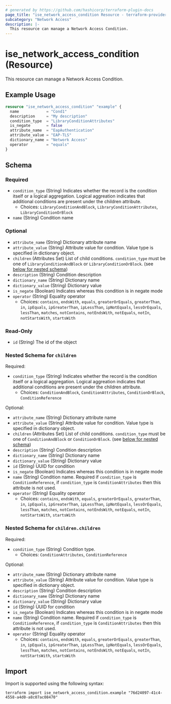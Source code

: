```yaml
---
# generated by https://github.com/hashicorp/terraform-plugin-docs
page_title: "ise_network_access_condition Resource - terraform-provider-ise"
subcategory: "Network Access"
description: |-
  This resource can manage a Network Access Condition.
---
```


# ise_network_access_condition (Resource)

This resource can manage a Network Access Condition.

## Example Usage

```terraform
resource "ise_network_access_condition" "example" {
  name            = "Cond1"
  description     = "My description"
  condition_type  = "LibraryConditionAttributes"
  is_negate       = false
  attribute_name  = "EapAuthentication"
  attribute_value = "EAP-TLS"
  dictionary_name = "Network Access"
  operator        = "equals"
}
```

<!-- schema generated by tfplugindocs -->
## Schema

### Required

- `condition_type` (String) Indicates whether the record is the condition itself or a logical aggregation. Logical aggreation indicates that additional conditions are present under the children attribute.
  - Choices: `LibraryConditionAndBlock`, `LibraryConditionAttributes`, `LibraryConditionOrBlock`
- `name` (String) Condition name

### Optional

- `attribute_name` (String) Dictionary attribute name
- `attribute_value` (String) Attribute value for condition. Value type is specified in dictionary object.
- `children` (Attributes Set) List of child conditions. `condition_type` must be one of `LibraryConditionAndBlock` or `LibraryConditionOrBlock`. (see [below for nested schema](#nestedatt--children))
- `description` (String) Condition description
- `dictionary_name` (String) Dictionary name
- `dictionary_value` (String) Dictionary value
- `is_negate` (Boolean) Indicates whereas this condition is in negate mode
- `operator` (String) Equality operator
  - Choices: `contains`, `endsWith`, `equals`, `greaterOrEquals`, `greaterThan`, `in`, `ipEquals`, `ipGreaterThan`, `ipLessThan`, `ipNotEquals`, `lessOrEquals`, `lessThan`, `matches`, `notContains`, `notEndsWith`, `notEquals`, `notIn`, `notStartsWith`, `startsWith`

### Read-Only

- `id` (String) The id of the object

<a id="nestedatt--children"></a>
### Nested Schema for `children`

Required:

- `condition_type` (String) Indicates whether the record is the condition itself or a logical aggregation. Logical aggreation indicates that additional conditions are present under the children attribute.
  - Choices: `ConditionAndBlock`, `ConditionAttributes`, `ConditionOrBlock`, `ConditionReference`

Optional:

- `attribute_name` (String) Dictionary attribute name
- `attribute_value` (String) Attribute value for condition. Value type is specified in dictionary object.
- `children` (Attributes Set) List of child conditions. `condition_type` must be one of `ConditionAndBlock` or `ConditionOrBlock`. (see [below for nested schema](#nestedatt--children--children))
- `description` (String) Condition description
- `dictionary_name` (String) Dictionary name
- `dictionary_value` (String) Dictionary value
- `id` (String) UUID for condition
- `is_negate` (Boolean) Indicates whereas this condition is in negate mode
- `name` (String) Condition name. Required if `condition_type` is `ConditionReference`, if `condition_type` is `ConditionAttributes` then this attribute is not used.
- `operator` (String) Equality operator
  - Choices: `contains`, `endsWith`, `equals`, `greaterOrEquals`, `greaterThan`, `in`, `ipEquals`, `ipGreaterThan`, `ipLessThan`, `ipNotEquals`, `lessOrEquals`, `lessThan`, `matches`, `notContains`, `notEndsWith`, `notEquals`, `notIn`, `notStartsWith`, `startsWith`

<a id="nestedatt--children--children"></a>
### Nested Schema for `children.children`

Required:

- `condition_type` (String) Condition type.
  - Choices: `ConditionAttributes`, `ConditionReference`

Optional:

- `attribute_name` (String) Dictionary attribute name
- `attribute_value` (String) Attribute value for condition. Value type is specified in dictionary object.
- `description` (String) Condition description
- `dictionary_name` (String) Dictionary name
- `dictionary_value` (String) Dictionary value
- `id` (String) UUID for condition
- `is_negate` (Boolean) Indicates whereas this condition is in negate mode
- `name` (String) Condition name. Required if `condition_type` is `ConditionReference`, if `condition_type` is `ConditionAttributes` then this attribute is not used.
- `operator` (String) Equality operator
  - Choices: `contains`, `endsWith`, `equals`, `greaterOrEquals`, `greaterThan`, `in`, `ipEquals`, `ipGreaterThan`, `ipLessThan`, `ipNotEquals`, `lessOrEquals`, `lessThan`, `matches`, `notContains`, `notEndsWith`, `notEquals`, `notIn`, `notStartsWith`, `startsWith`

## Import

Import is supported using the following syntax:

```shell
terraform import ise_network_access_condition.example "76d24097-41c4-4558-a4d0-a8c07ac08470"
```
